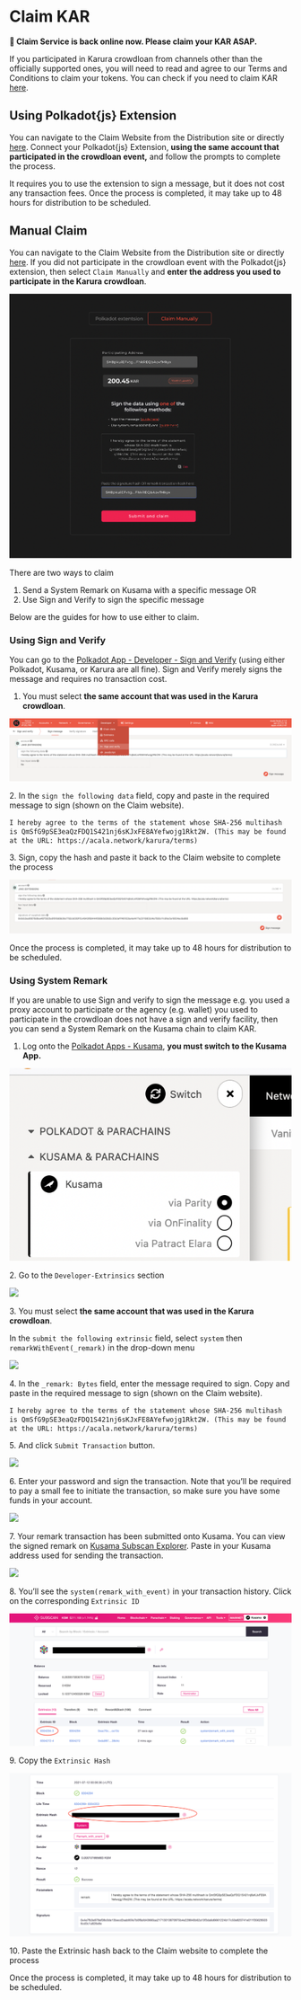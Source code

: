 # Claim KAR

**🔔 Claim Service is back online now. Please claim your KAR ASAP.**

If you participated in Karura crowdloan from channels other than the officially supported ones, you will need to read and agree to our Terms and Conditions to claim your tokens. You can check if you need to claim KAR [here](https://distribution.acala.network/).

## Using Polkadot{js} Extension

You can navigate to the Claim Website from the Distribution site or directly [here](https://distribution.acala.network/claim). Connect your Polkadot{js} Extension, **using the same account that participated in the crowdloan event,** and follow the prompts to complete the process.&#x20;

It requires you to use the extension to sign a message, but it does not cost any transaction fees. Once the process is completed, it may take up to 48 hours for distribution to be scheduled.&#x20;

## Manual Claim

You can navigate to the Claim Website from the Distribution site or directly [here](https://distribution.acala.network/claim). If you did not participate in the crowdloan event with the Polkadot{js} extension, then select `Claim Manually` and **enter the address you used to participate in the Karura crowdloan**.

![](../../../.gitbook/assets/screen-shot-2021-07-12-at-12.38.19-pm.png)

There are two ways to claim

1. Send a System Remark on Kusama with a specific message OR
2. Use Sign and Verify to sign the specific message

Below are the guides for how to use either to claim.

### Using Sign and Verify

You can go to the [Polkadot App - Developer - Sign and Verify](https://polkadot.js.org/apps/#/signing) (using either Polkadot, Kusama, or Karura are all fine). Sign and Verify merely signs the message and requires no transaction cost.&#x20;

1. You must select **the same account that was used in the Karura crowdloan**.

![](../../../.gitbook/assets/screen-shot-2021-07-12-at-11.33.10-am.png)

2\. In the `sign the following data` field, copy and paste in the required message to sign (shown on the Claim website).

```
I hereby agree to the terms of the statement whose SHA-256 multihash is QmSfG9pSE3eaQzFDQ1S421nj6sKJxFE8AYefwojg1Rkt2W. (This may be found at the URL: https://acala.network/karura/terms)
```

3\. Sign, copy the hash and paste it back to the Claim website to complete the process

![](../../../.gitbook/assets/screen-shot-2021-07-12-at-11.37.17-am.png)

Once the process is completed, it may take up to 48 hours for distribution to be scheduled.&#x20;

### Using System Remark

If you are unable to use Sign and verify to sign the message e.g. you used a proxy account to participate or the agency (e.g. wallet) you used to participate in the crowdloan does not have a sign and verify facility, then you can send a System Remark on the Kusama chain to claim KAR.&#x20;

1. Log onto the [Polkadot Apps - Kusama](https://polkadot.js.org/apps/#/explorer), **you must switch to the Kusama App.**&#x20;

![](../../../.gitbook/assets/screen-shot-2021-07-12-at-12.22.02-pm.png)

2\. Go to the `Developer-Extrinsics` section

![](https://i.imgur.com/ryY5FGa.png)

3\. You must select **the same account that was used in the Karura crowdloan**.

In the `submit the following extrinsic` field, select `system` then `remarkWithEvent(_remark)` in the drop-down menu

![](https://i.imgur.com/aRFAG4P.png)

4\. In the `_remark: Bytes` field, enter the message required to sign. Copy and paste in the required message to sign (shown on the Claim website).

```
I hereby agree to the terms of the statement whose SHA-256 multihash is QmSfG9pSE3eaQzFDQ1S421nj6sKJxFE8AYefwojg1Rkt2W. (This may be found at the URL: https://acala.network/karura/terms)
```

5\. And click `Submit Transaction` button.

![](https://i.imgur.com/DWzU3bg.png)

6\. Enter your password and sign the transaction. Note that you’ll be required to pay a small fee to initiate the transaction, so make sure you have some funds in your account.

![](https://i.imgur.com/33Yb0qW.png)

7\. Your remark transaction has been submitted onto Kusama. You can view the signed remark on [Kusama Subscan Explorer](https://kusama.subscan.io/). Paste in your Kusama address used for sending the transaction.

![](https://i.imgur.com/nCCwxXm.png)

8\. You’ll see the `system(remark_with_event)` in your transaction history. Click on the corresponding `Extrinsic ID`

![](../../../.gitbook/assets/sdxvujr.png)

9\. Copy the `Extrinsic Hash`

![](../../../.gitbook/assets/5i1qfz3.png)

10\. Paste the Extrinsic hash back to the Claim website to complete the process

Once the process is completed, it may take up to 48 hours for distribution to be scheduled.&#x20;

